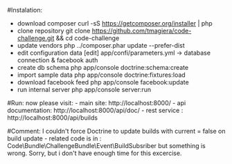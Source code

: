 #Instalation:
- download composer
curl -sS https://getcomposer.org/installer | php
- clone repository
git clone https://github.com/tmagiera/code-challenge.git && cd code-challenge
- update vendors
php ../composer.phar update --prefer-dist
- edit configuration data
[edit] app/confi/parameters.yml -> database connection & facebook auth
- create db schema
php app/console doctrine:schema:create
- import sample data
php app/console doctrine:fixtures:load
- download facebook feed
php app/console facebook:update
- run internal server
php app/console server:run

#Run:
now please visit:
    - main site: http://localhost:8000/
    - api documentation: http://localhost:8000/api/doc/
    - rest service : http://localhost:8000/api/builds


#Comment:
I couldn't force Doctrine to update builds with current = false on build update - related code is in : Code\Bundle\ChallengeBundle\Event\BuildSubsriber but something is wrong. Sorry, but i don't have enough time for this excercise.
